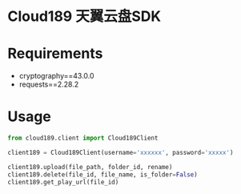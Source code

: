 # Cloud189 天翼云盘SDK

# Requirements
- cryptography==43.0.0
- requests==2.28.2

# Usage
```python
from cloud189.client import Cloud189Client

client189 = Cloud189Client(username='xxxxxx', password='xxxxx')

client189.upload(file_path, folder_id, rename)
client189.delete(file_id, file_name, is_folder=False)
client189.get_play_url(file_id)
```
